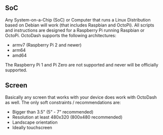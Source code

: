 ## SoC

Any System-on-a-Chip (SoC) or Computer that runs a Linux Distribution based on Debian will work (that includes Raspbian and OctoPi). All scripts and instructions are designed for a Raspberry Pi running Raspbian or OctoPi. OctoDash supports the following architectures:

- armv7 (Raspberry Pi 2 and newer)
- arm64
- amd64

The Raspberry Pi 1 and Pi Zero are not supported and never will be officially supported.

## Screen

Basically any screen that works with your device does work with OctoDash as well. The only soft constraints / recommendations are:

- Bigger than 3.5" (5" - 7" recommended)
- Resolution at least 480x320 (800x480 recommended)
- Landscape orientation
- Ideally touchscreen
